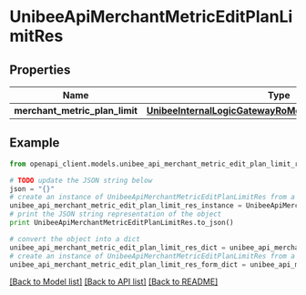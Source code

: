 # UnibeeApiMerchantMetricEditPlanLimitRes


## Properties

Name | Type | Description | Notes
------------ | ------------- | ------------- | -------------
**merchant_metric_plan_limit** | [**UnibeeInternalLogicGatewayRoMerchantMetricPlanLimitVo**](UnibeeInternalLogicGatewayRoMerchantMetricPlanLimitVo.md) |  | [optional] 

## Example

```python
from openapi_client.models.unibee_api_merchant_metric_edit_plan_limit_res import UnibeeApiMerchantMetricEditPlanLimitRes

# TODO update the JSON string below
json = "{}"
# create an instance of UnibeeApiMerchantMetricEditPlanLimitRes from a JSON string
unibee_api_merchant_metric_edit_plan_limit_res_instance = UnibeeApiMerchantMetricEditPlanLimitRes.from_json(json)
# print the JSON string representation of the object
print UnibeeApiMerchantMetricEditPlanLimitRes.to_json()

# convert the object into a dict
unibee_api_merchant_metric_edit_plan_limit_res_dict = unibee_api_merchant_metric_edit_plan_limit_res_instance.to_dict()
# create an instance of UnibeeApiMerchantMetricEditPlanLimitRes from a dict
unibee_api_merchant_metric_edit_plan_limit_res_form_dict = unibee_api_merchant_metric_edit_plan_limit_res.from_dict(unibee_api_merchant_metric_edit_plan_limit_res_dict)
```
[[Back to Model list]](../README.md#documentation-for-models) [[Back to API list]](../README.md#documentation-for-api-endpoints) [[Back to README]](../README.md)


